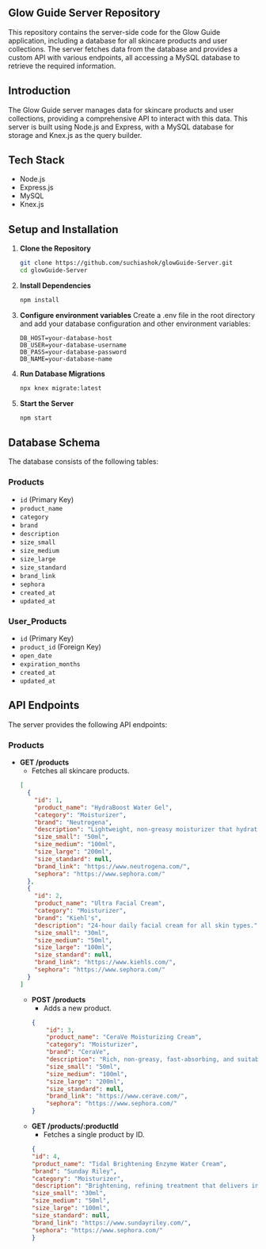 ## Glow Guide Server Repository

This repository contains the server-side code for the Glow Guide application, including a database for all skincare products and user collections. The server fetches data from the database and provides a custom API with various endpoints, all accessing a MySQL database to retrieve the required information.

## Introduction

The Glow Guide server manages data for skincare products and user collections, providing a comprehensive API to interact with this data. This server is built using Node.js and Express, with a MySQL database for storage and Knex.js as the query builder.

## Tech Stack

- Node.js
- Express.js
- MySQL
- Knex.js

## Setup and Installation

1. **Clone the Repository**

   ```bash
   git clone https://github.com/suchiashok/glowGuide-Server.git
   cd glowGuide-Server

   ```

2. **Install Dependencies**

   ```bash
   npm install

   ```

3. **Configure environment variables**
   Create a .env file in the root directory and add your database configuration and other environment variables:
   ```env
   DB_HOST=your-database-host
   DB_USER=your-database-username
   DB_PASS=your-database-password
   DB_NAME=your-database-name

4. **Run Database Migrations**

   ```bash
   npx knex migrate:latest

   ```

5. **Start the Server**
   ```bash
   npm start
   ```

## Database Schema

The database consists of the following tables:

### Products

- `id` (Primary Key)
- `product_name`
- `category`
- `brand`
- `description`
- `size_small`
- `size_medium`
- `size_large`
- `size_standard`
- `brand_link`
- `sephora`
- `created_at`
- `updated_at`

### User_Products

- `id` (Primary Key)
- `product_id` (Foreign Key)
- `open_date`
- `expiration_months`
- `created_at`
- `updated_at`

## API Endpoints

The server provides the following API endpoints:

### Products

- **GET /products**
  - Fetches all skincare products.
  ```json
  [
    {
      "id": 1,
      "product_name": "HydraBoost Water Gel",
      "category": "Moisturizer",
      "brand": "Neutrogena",
      "description": "Lightweight, non-greasy moisturizer that hydrates and smooths skin.",
      "size_small": "50ml",
      "size_medium": "100ml",
      "size_large": "200ml",
      "size_standard": null,
      "brand_link": "https://www.neutrogena.com/",
      "sephora": "https://www.sephora.com/"
    },
    {
      "id": 2,
      "product_name": "Ultra Facial Cream",
      "category": "Moisturizer",
      "brand": "Kiehl's",
      "description": "24-hour daily facial cream for all skin types.",
      "size_small": "30ml",
      "size_medium": "50ml",
      "size_large": "100ml",
      "size_standard": null,
      "brand_link": "https://www.kiehls.com/",
      "sephora": "https://www.sephora.com/"
    }
  ]
  ```
  - **POST /products**
    - Adds a new product.
    ```json
    {
        "id": 3,
        "product_name": "CeraVe Moisturizing Cream",
        "category": "Moisturizer",
        "brand": "CeraVe",
        "description": "Rich, non-greasy, fast-absorbing, and suitable for dry skin.",
        "size_small": "50ml",
        "size_medium": "100ml",
        "size_large": "200ml",
        "size_standard": null,
        "brand_link": "https://www.cerave.com/",
        "sephora": "https://www.sephora.com/"
    }
    ```
  - **GET /products/:productId**
    - Fetches a single product by ID.
    ```json
    {
    "id": 4,
    "product_name": "Tidal Brightening Enzyme Water Cream",
    "brand": "Sunday Riley",
    "category": "Moisturizer",
    "description": "Brightening, refining treatment that delivers intense hydration.",
    "size_small": "30ml",
    "size_medium": "50ml",
    "size_large": "100ml",
    "size_standard": null,
    "brand_link": "https://www.sundayriley.com/",
    "sephora": "https://www.sephora.com/"
    }
    ```




